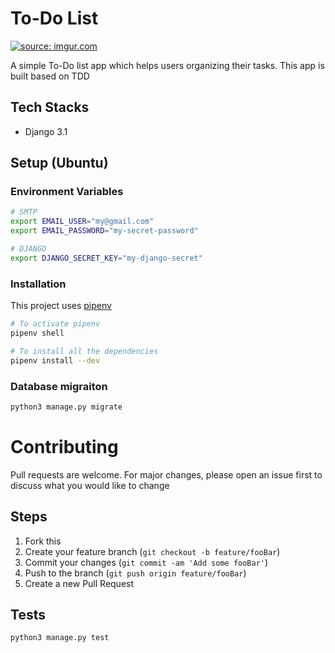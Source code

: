 # To-Do List

<a href="https://imgur.com/PHR7uMs"><img src="https://i.imgur.com/PHR7uMs.png" title="source: imgur.com" /></a>

A simple To-Do list app which helps users organizing their tasks. This app is built based on TDD

## Tech Stacks

- Django 3.1

## Setup (Ubuntu)

### Environment Variables

```sh
# SMTP
export EMAIL_USER="my@gmail.com"
export EMAIL_PASSWORD="my-secret-password"

# DJANGO
export DJANGO_SECRET_KEY="my-django-secret"

```

### Installation

This project uses [pipenv](https://github.com/pypa/pipenv)

```sh
# To activate pipenv
pipenv shell

# To install all the dependencies
pipenv install --dev

```

### Database migraiton

```sh
python3 manage.py migrate

```

# Contributing

Pull requests are welcome. For major changes, please open an issue first to discuss what you would like to change

## Steps

1. Fork this
2. Create your feature branch (`git checkout -b feature/fooBar`)
3. Commit your changes (`git commit -am 'Add some fooBar'`)
4. Push to the branch (`git push origin feature/fooBar`)
5. Create a new Pull Request

## Tests

```sh
python3 manage.py test
```
